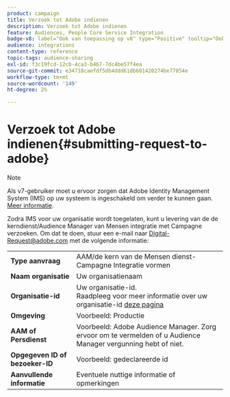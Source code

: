 ```yaml
---
product: campaign
title: Verzoek tot Adobe indienen
description: Verzoek tot Adobe indienen
feature: Audiences, People Core Service Integration
badge-v8: label="Ook van toepassing op v8" type="Positive" tooltip="Ook van toepassing op campagne v8"
audience: integrations
content-type: reference
topic-tags: audience-sharing
exl-id: f3c19fcd-12cb-4ca3-b4b7-7dc4be57f4ea
source-git-commit: e34718caefdf5db4ddd61db601420274be77054e
workflow-type: tm+mt
source-wordcount: '149'
ht-degree: 2%

---
```


# Verzoek tot Adobe indienen{#submitting-request-to-adobe}



>[!NOTE]
>
>Als v7-gebruiker moet u ervoor zorgen dat Adobe Identity Management System (IMS) op uw systeem is ingeschakeld om verder te kunnen gaan. [Meer informatie](../../integrations/using/about-adobe-id.md).

Zodra IMS voor uw organisatie wordt toegelaten, kunt u levering van de de kerndienst/Audience Manager van Mensen integratie met Campagne verzoeken. Om dat te doen, stuur een e-mail naar [Digital-Request@adobe.com](mailto:Digital-Request@adobe.com) met de volgende informatie:

<table> 
 <tbody> 
  <tr> 
   <td> <strong>Type aanvraag</strong><br /> </td> 
   <td> AAM/de kern van de Mensen dienst-Campagne Integratie vormen </td> 
  </tr> 
  <tr> 
   <td> <strong>Naam organisatie</strong><br /> </td> 
   <td> Uw organisatienaam </td> 
  </tr> 
  <tr> 
   <td> <strong>Organisatie-id</strong><br /> </td> 
   <td> Uw organisatie-id. <br> Raadpleeg voor meer informatie over uw organisatie-id <a href="https://experienceleague.adobe.com/docs/core-services/interface/administration/organizations.html?lang=nl">deze pagina</a></td> 
  </tr> 
  <tr> 
   <td> <strong>Omgeving</strong><br /> </td> 
   <td> Voorbeeld: Productie </td> 
  </tr> 
  <tr> 
   <td> <strong>AAM of Persdienst</strong><br /> </td> 
   <td> Voorbeeld: Adobe Audience Manager. Zorg ervoor om te vermelden of u Audience Manager vergunning hebt of niet.</td> 
  </tr> 
  <tr> 
   <td> <strong>Opgegeven ID of bezoeker-ID</strong><br /> </td> 
   <td> Voorbeeld: gedeclareerde id </td> 
  </tr> 
  <tr> 
   <td> <strong>Aanvullende informatie</strong><br /> </td> 
   <td> Eventuele nuttige informatie of opmerkingen </td> 
  </tr> 
 </tbody> 
</table>
